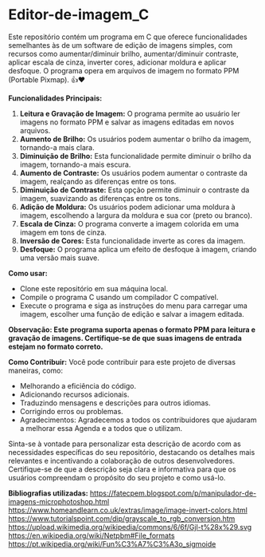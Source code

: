 # Editor-de-imagem_C

Este repositório contém um programa em C que oferece funcionalidades semelhantes às de um software de edição de imagens simples, com recursos como aumentar/diminuir brilho, aumentar/diminuir contraste, aplicar escala de cinza, inverter cores, adicionar moldura e aplicar desfoque. O programa opera em arquivos de imagem no formato PPM (Portable Pixmap). 👍❤️

**Funcionalidades Principais:**

1. **Leitura e Gravação de Imagem:** O programa permite ao usuário ler imagens no formato PPM e salvar as imagens editadas em novos arquivos.
2. **Aumento de Brilho:** Os usuários podem aumentar o brilho da imagem, tornando-a mais clara.
3. **Diminuição de Brilho:** Esta funcionalidade permite diminuir o brilho da imagem, tornando-a mais escura.
4. **Aumento de Contraste:** Os usuários podem aumentar o contraste da imagem, realçando as diferenças entre os tons.
5. **Diminuição de Contraste:** Esta opção permite diminuir o contraste da imagem, suavizando as diferenças entre os tons.
6. **Adição de Moldura:** Os usuários podem adicionar uma moldura à imagem, escolhendo a largura da moldura e sua cor (preto ou branco).
7. **Escala de Cinza:** O programa converte a imagem colorida em uma imagem em tons de cinza.
8. **Inversão de Cores:** Esta funcionalidade inverte as cores da imagem.
9. **Desfoque:** O programa aplica um efeito de desfoque à imagem, criando uma versão mais suave.

**Como usar:**
- Clone este repositório em sua máquina local.
- Compile o programa C usando um compilador C compatível.
- Execute o programa e siga as instruções do menu para carregar uma imagem, escolher uma função de edição e salvar a imagem editada.

**Observação: Este programa suporta apenas o formato PPM para leitura e gravação de imagens. Certifique-se de que suas imagens de entrada estejam no formato correto.**
  
**Como Contribuir:** Você pode contribuir para este projeto de diversas maneiras, como:

- Melhorando a eficiência do código.
- Adicionando recursos adicionais.
- Traduzindo mensagens e descrições para outros idiomas.
- Corrigindo erros ou problemas.
- Agradecimentos: Agradecemos a todos os contribuidores que ajudaram a melhorar essa Agenda e a todos que o utilizam.

Sinta-se à vontade para personalizar esta descrição de acordo com as necessidades específicas do seu repositório, destacando os detalhes mais relevantes e incentivando a colaboração de outros desenvolvedores. Certifique-se de que a descrição seja clara e informativa para que os usuários compreendam o propósito do seu projeto e como usá-lo.

**Bibliografias utilizadas:** 
https://fatecpem.blogspot.com/p/manipulador-de-imagens-microphotoshop.html https://www.homeandlearn.co.uk/extras/image/image-invert-colors.html https://www.tutorialspoint.com/dip/grayscale_to_rgb_conversion.htm https://upload.wikimedia.org/wikipedia/commons/6/6f/Gjl-t%28x%29.svg https://en.wikipedia.org/wiki/Netpbm#File_formats https://pt.wikipedia.org/wiki/Fun%C3%A7%C3%A3o_sigmoide

